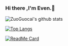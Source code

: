 ### Hi there ,I'm  Even.👋

<!--
**ZuoGuocai/ZuoGuocai** is a ✨ _special_ ✨ repository because its `README.md` (this file) appears on your GitHub profile.

Here are some ideas to get you started:

- 🔭 I’m currently working on ...
- 🌱 I’m currently learning ...
- 👯 I’m looking to collaborate on ...
- 🤔 I’m looking for help with ...
- 💬 Ask me about ...
- 📫 How to reach me: ...
- 😄 Pronouns: ...
- ⚡ Fun fact: ...
-->



![ZuoGuocai's github stats](https://github-readme-stats.vercel.app/api?username=ZuoGuocai&show_icons=true&theme=radical)

[![Top Langs](https://github-readme-stats.vercel.app/api/top-langs/?username=ZuoGuocai&layout=compact&theme=dark)](https://github.com/ZuoGuocai/github-readme-stats)


[![ReadMe Card](https://github-readme-stats.vercel.app/api/pin/?username=ZuoGuocai&repo=zabbix_push)](https://github.com/ZuoGuocai/zabbix_push)



